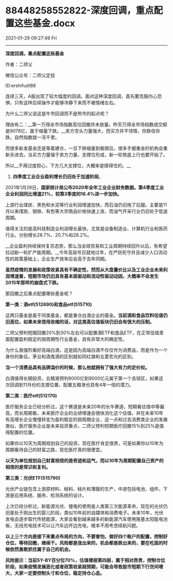 # 88448258552822-深度回调，重点配置这些基金.docx

2021-01-29 09:27:49 Fri

----

__深度回调，重点配置这些基金__

作者：二师父

微信公众号：二师父定投

ID:ershifudt88

连续三天，A股出现了较大幅度的回调。面对这种深度回调，首先要克服内心恐惧，只有这样后续操作才能够冷静下来而不被情绪左右。

为什么二师父说这是牛市回调而不是熊市的起点呢？

理由有二：__第一万得全市场指数高位回撤并未放量。昨天万得全市场指数成交额是9078亿，属于缩量下跌。__卖方空头力量强大，而买方并不领情，你跌任你跌，自然指数就一泻千里。

而很多新发基金还是等着建仓，一旦下跌缩量到极限后，很多手握重金的机构会重新杀进去。当买方力量强于卖方力量，支撑位形成，新一轮筑底上行也要开始了。

所以__不用过度担心，下方几大支撑位，大概率是撑得住的。__

1. __四季度工业企业盈利增长仍旧处于加速阶段__。

2021年1月28日，__国家统计局公布2020年全年工业企业财务数据。第4季度工业企业利润同比增速21%，较第3季度的16\.4%进一步加快。__

上游行业煤炭、黑色和水泥等行业利润增速加快，而石油仍旧拖了后腿。主要是11月以来煤炭、钢铁、有色等大宗商品价格快速上涨，而油气开采行业仍旧处于低迷周期。

值得关注的是高科技制造业利润增长最快，尤其是设备制造业、计算机行业和医药行业。分别增长28\.7%、20\.7%和26\.2%。

__企业盈利持续保持复苏态势，那么当全球贸易和工业周期持续回升以后，有希望拉动新一轮扩产能周期。__今年高层号召就地过年，在严防死守并且减少人口流动性的政策基础上，企业生产效率应会高于去年同期。

__虽然疫情的发展和政策收紧具有不确定性，然而从大盘量价比以及工业企业未来利润增速看，短期市场仍旧具有基本面驱动和流动性驱动动因，大概率不会发生2015年那样的崩盘式下跌。__

那回撤之后重点配置哪些基金呢？

__第一类：酒etf\(512690\)和食品etf\(515710\)__

这两只基金是属于同类基金，都是重仓白酒企业的基金。__当前酒和食品饮料估值仍旧高位，如果未来信用收缩的话，对这类高估值板块仍旧会有很大的压制。__

二师父预判短期回撤20%到30%左右可以配置酒ETF和食品ETF，在正常估值里面配置盈利稳定的弱周期性行业基金，具有非常大的确定性。

为什么我强烈看好高端白酒，这是因为高端白酒不仅仅作为消费品，而是作为一个身份的象征。茅台和酒鬼酒的区别就如同红旗和五菱宏光的区别。

__当一个消费品具有品牌溢价的时候，那么他就拥有了强大有力的定价权。__

白酒值得长期投资，五粮液预判8000亿到9000亿元属于第一个击球区，如果这次回调到11月份的支撑位置，配置五粮液也具有4年一倍的潜力。

__第二类：医疗etf\(512170\)__

医疗服务企业已经分析过，这个赛道是未来20年的长牛赛道，短期看估值中等偏高，而长周期看，未来医疗企业的业绩增速会很快消化这个估值，并在未来10年有高增长企业慢慢转变为盈利稳定的弱周期企业，这一点和过去消费类企业的发展类似，医疗服务企业是未来投资重点，二师父预判短期医疗回撤15%到25%是值得配置的位置。

如果你以10天为周期规划自己的投资，现在医疗肯定很贵，可是如果你以10年为周期看待自己的财富之路，现在医疗真的很便宜。

__以天为单位规划自己财富相信的是奇迹和运气，而以10年为周期配置自己资产的相信的是常识和复利。__

__第三类：光伏ETF\(515790\)__

光伏产业链包含上游原材料、硅料、硅片和薄膜的生产，中游包括电池、组件，下游是应用系统、服务、检测系统的设计。

上次已经分析过，新能源光伏、锂电的使用是人类第三次能源革命，现在的光伏仍旧是处于刚出生的婴儿阶段，类似10年前的自媒体和消费电子。未来10年，光伏发电会逐步取代传统能源，大家会看到越来越多的新能源汽车使用隆基太阳能电池板，无线充电技术可以让汽车边开边充电，根本不用考虑续航问题。

__以上三个方向是接下来重点布局的方向，不要害怕，做好四个账户的配置，控制好仓位，等待回撤，继续干。风险都是涨出来的，机会都是跌出来的，要在吃面的时候依然勇敢抓住属于自己的机会。__

__风险提示：当前SY\-BY百分位70%，估值楼层第四层，属于相对昂贵，控制仓位阶段，如果疫情发展恶化或者政策收紧超预期，可能会导致股市短期下行空间增大，大家一定要控制头寸和仓位，稳定持仓心态。__

